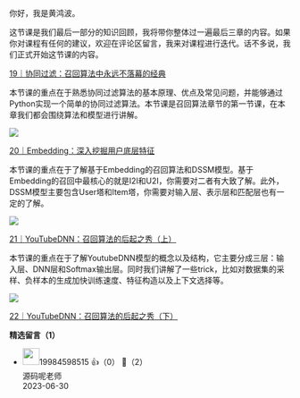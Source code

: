 你好，我是黄鸿波。

这节课是我们最后一部分的知识回顾，我将带你整体过一遍最后三章的内容。如果你对课程有任何的建议，欢迎在评论区留言，我来对课程进行迭代。话不多说，我们正式开始这节课的内容。

[19｜协同过滤：召回算法中永远不落幕的经典](https://time.geekbang.org/column/article/662725)

本节课的重点在于熟悉协同过滤算法的基本原理、优点及常见问题，并能够通过Python实现一个简单的协同过滤算法。本节课是召回算法章节的第一节课，在本章我们都会围绕算法和模型进行讲解。

![](https://static001.geekbang.org/resource/image/a6/ee/a681916a842c061794f9fc176868d7ee.jpg?wh=3132x2342)

[20｜Embedding：深入挖掘用户底层特征](https://time.geekbang.org/column/article/663444)

本节课的重点在于了解基于Embedding的召回算法和DSSM模型。基于Embedding的召回中最核心的就是I2I和U2I，你需要对二者有大致了解。此外，DSSM模型主要包含User塔和Item塔，你需要对输入层、表示层和匹配层也有一定的了解。

![](https://static001.geekbang.org/resource/image/11/65/11b380cdee6c01c687c9431363632465.jpg?wh=3222x2396)

[21｜YouTubeDNN：召回算法的后起之秀（上）](https://time.geekbang.org/column/article/664211)

本节课的重点在于了解YoutubeDNN模型的概念以及结构，它主要分成三层：输入层、DNN层和Softmax输出层。同时我们讲解了一些trick，比如对数据集的采样、负样本的生成加快训练速度、特征构造以及上下文选择等。

![](https://static001.geekbang.org/resource/image/6d/fb/6de97691e3e777e1yy2fe79923d8e3fb.jpg?wh=3000x1352)

[22｜YouTubeDNN：召回算法的后起之秀（下）](https://time.geekbang.org/column/article/664686)
<div><strong>精选留言（1）</strong></div><ul>
<li><img src="https://thirdwx.qlogo.cn/mmopen/vi_32/mhSYbmpwSzVIEDu714dQuicXCf4ssKQ3LictIW6VoCFZ17EdanhRnhHEHmReiatJBrkUsfkXl4FsWU1JkoHqDiaxKA/132" width="30px"><span>19984598515</span> 👍（0） 💬（2）<div>源码呢老师</div>2023-06-30</li><br/>
</ul>